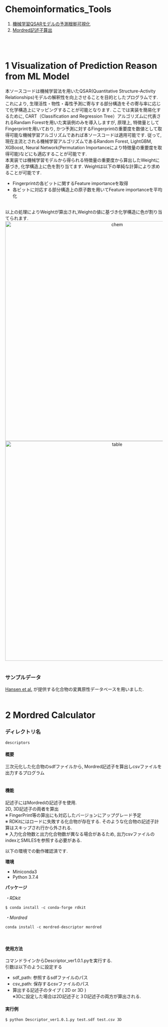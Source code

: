 # Chemoinformatics_Tools

1. [機械学習QSARモデルの予測根拠可視化](#anchor1)
2. [Mordred記述子算出](#anchor2)

<br>
<br>


<a id="anchor1"></a>
# 1 Visualization of Prediction Reason from ML Model  
本ソースコードは機械学習法を用いたQSAR(Quantitative Structure-Activity Relationships)モデルの解釈性を向上させることを目的としたプログラムです.  
これにより, 生理活性・物性・毒性予測に寄与する部分構造をその寄与率に応じて化学構造上にマッピングすることが可能となります. ここでは実装を簡易化するために, CART（Classification and Regression Tree）アルゴリズムに代表されるRandam Forestを用いた実装例のみを導入しますが, 原理上, 特徴量としてFingerprintを用いており, かつ予測に対するFingerprintの重要度を数値として取得可能な機械学習アルゴリズムであれば本ソースコードは適用可能です. 従って,現在主流とされる機械学習アルゴリズムであるRandom Forest, LightGBM, XGBoost, Neural Network(Permutation Importanceにより特徴量の重要度を取得可能)などにも適応することが可能です.  
本実装では機械学習モデルから得られる特徴量の重要度から算出したWeightに基づき, 化学構造上に色を割り当てます. Weightは以下の単純な計算により求めることが可能です.  
 - Fingerprintの各ビットに関するFeature importanceを取得  
 - 各ビットに対応する部分構造上の原子数を用いてFeature importanceを平均化  
 <br>
 以上の処理によりWeightが算出され,Weightの値に基づき化学構造に色が割り当てられます.

<div align="center">
  <img width="700" alt="chem" src="https://user-images.githubusercontent.com/39366279/108010711-d77a3a00-7048-11eb-85c5-a9bdb294d94c.png">
  <img width="700" alt="table" src="https://user-images.githubusercontent.com/39366279/108010752-f082eb00-7048-11eb-9e1c-cf0b779b9531.png">
</div>
<br>

### サンプルデータ
[Hansen et al.](https://pubs.acs.org/doi/abs/10.1021/ci900161g) が提供する化合物の変異原性データベースを用いました.
<br>
<br>


<a id="anchor2"></a>
# 2 Mordred Calculator

### ディレクトリ名
```descriptors``` 

#### 概要
三次元化した化合物のsdfファイルから, Mordred記述子を算出しcsvファイルを出力するプログラム<br>
<br>

#### 機能
記述子にはMordredの記述子を使用.<br>
2D, 3D記述子の両者を算出<br>
※ FingerPrint等の算出にも対応したバージョンにアップグレード予定<br>
※ RDKitにはロードに失敗する化合物が存在する. そのような化合物の記述子計算はスキップされ行から外される.<br>
※ 入力化合物数と出力化合物数が異なる場合があるため, 出力csvファイルのindexとSMILESを参照する必要がある.<br>

以下の環境での動作確認済です.<br>

**環境**
* Miniconda3
* Python 3.7.4<br>

 **パッケージ**<br>

 *・RDkit*<br>
 ```
 $ conda install -c conda-forge rdkit
 ```
 *・Mordred*<br>
```
conda install -c mordred-descriptor mordred
```
 <br>

#### 使用方法
コマンドラインからDescriptor_ver1.0.1.pyを実行する.<br>
引数は以下のように設定する
* sdf_path: 参照するsdfファイルのパス
* csv_path: 保存するcsvファイルのパス
* 算出する記述子のタイプ ( 2D or 3D )<br>
※3Dに設定した場合は2D記述子と３D記述子の両方が算出される.<br>

#### 実行例
```
$ python Descriptor_ver1.0.1.py test.sdf test.csv 3D
```
